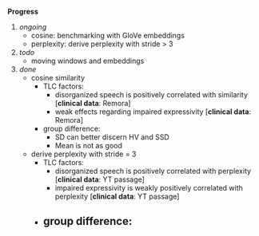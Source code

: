 **Progress**

1. _ongoing_
    - cosine: benchmarking with GloVe embeddings
    - perplexity: derive perplexity with stride > 3
2. _todo_
    - moving windows and embeddings
3. _done_
    - cosine similarity
        -  TLC factors: 
            -  disorganized speech is positively correlated with similarity [**clinical data**: Remora]
            -  weak effects regarding impaired expressivity [**clinical data**: Remora]
        -  group difference:
            - SD can better discern HV and SSD
            - Mean is not as good
    - derive perplexity with stride = 3
        - TLC factors: 
            - disorganized speech is positively correlated with perplexity [**clinical data**: YT passage]
            - impaired expressivity is weakly positively correlated with perplexity [**clinical data**: YT passage]
        - group difference:
          - 
